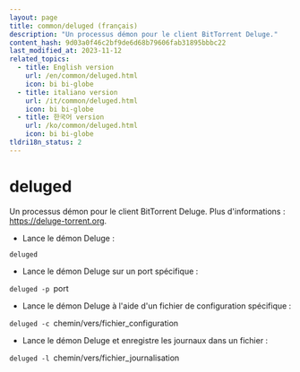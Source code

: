 ```yaml
---
layout: page
title: common/deluged (français)
description: "Un processus démon pour le client BitTorrent Deluge."
content_hash: 9d03a0f46c2bf9de6d68b79606fab31895bbbc22
last_modified_at: 2023-11-12
related_topics:
  - title: English version
    url: /en/common/deluged.html
    icon: bi bi-globe
  - title: italiano version
    url: /it/common/deluged.html
    icon: bi bi-globe
  - title: 한국어 version
    url: /ko/common/deluged.html
    icon: bi bi-globe
tldri18n_status: 2
---
```

# deluged

Un processus démon pour le client BitTorrent Deluge.
Plus d'informations : <https://deluge-torrent.org>.

- Lance le démon Deluge :

`deluged`

- Lance le démon Deluge sur un port spécifique :

`deluged -p `<span class="tldr-var badge badge-pill bg-dark-lm bg-white-dm text-white-lm text-dark-dm font-weight-bold">port</span>

- Lance le démon Deluge à l'aide d'un fichier de configuration spécifique :

`deluged -c `<span class="tldr-var badge badge-pill bg-dark-lm bg-white-dm text-white-lm text-dark-dm font-weight-bold">chemin/vers/fichier_configuration</span>

- Lance le démon Deluge et enregistre les journaux dans un fichier :

`deluged -l `<span class="tldr-var badge badge-pill bg-dark-lm bg-white-dm text-white-lm text-dark-dm font-weight-bold">chemin/vers/fichier_journalisation</span>
